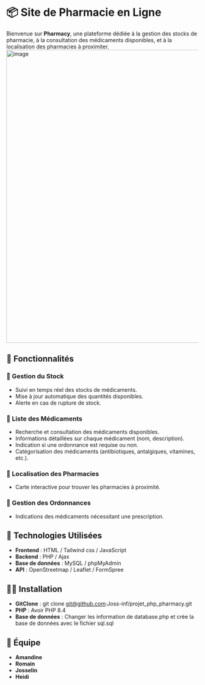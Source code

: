 # 📦 Site de Pharmacie en Ligne

Bienvenue sur **Pharmacy**, une plateforme dédiée à la gestion des stocks de pharmacie, à la consultation des médicaments disponibles, et à la localisation des pharmacies à proximiter.
<img width="977" height="766" alt="image" src="https://github.com/user-attachments/assets/cd394d80-d9f9-43f3-9a61-9373f25d991d" />


## 🚀 Fonctionnalités

### 🏪 Gestion du Stock
- Suivi en temps réel des stocks de médicaments.
- Mise à jour automatique des quantités disponibles.
- Alerte en cas de rupture de stock.

### 💊 Liste des Médicaments
- Recherche et consultation des médicaments disponibles.
- Informations détaillées sur chaque médicament (nom, description).
- Indication si une ordonnance est requise ou non.
- Catégorisation des médicaments (antibiotiques, antalgiques, vitamines, etc.).

### 📍 Localisation des Pharmacies
- Carte interactive pour trouver les pharmacies à proximité.

### 📜 Gestion des Ordonnances
- Indications des médicaments nécessitant une prescription.

## 🔧 Technologies Utilisées
- **Frontend** : HTML / Tailwind css / JavaScript
- **Backend** : PHP / Ajax
- **Base de données** : MySQL / phpMyAdmin
- **API** : OpenStreetmap / Leaflet / FormSpree

## 👨‍💻 Installation 

- **GitClone** : git clone git@github.com:Joss-inf/projet_php_pharmacy.git
- **PHP** : Avoir PHP 8.4
- **Base de données** : Changer les information de database.php et crée la base de données avec le fichier sql.sql

## 👾 Équipe
- **Amandine**
- **Romain**
- **Josselin**
- **Heidi**
